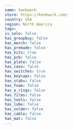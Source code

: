 ```yaml
---
name: keebwerk
store: https://keebwerk.com/
country: USA
region: North America
tags:
is_solo: false
has_groupbuy: false
has_merch: false
has_premade: false
has_kits: true
has_pcb: false
has_plate: false
has_case: false
has_switches: true
has_keycaps: false
has_stabs: false
has_foam: false
has_o_rings: false
has_films: false
has_tools: false
has_lube: false
has_solder: false
has_cable: false
has_mat: false
---
```

